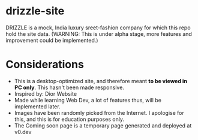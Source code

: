 # drizzle-site
DRIZZLE is a mock, India luxury sreet-fashion company for which this repo hold the site data.
(WARNING: This is under alpha stage, more features and improvement could be implemented.)


# Considerations
- This is a desktop-optimized site, and therefore meant <b style="font-weight: 800">to be viewed in PC only</b>. This hasn't been made responsive.
- Inspired by: Dior Website
- Made while learning Web Dev, a lot of features thus, will be implemented later.
- Images have been randomly picked from the Internet. I apologise for this, and this is for education purposes only.
- The Coming soon page is a temporary page generated and deployed at v0.dev
